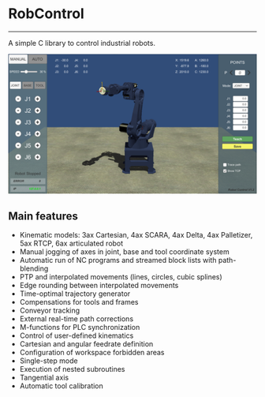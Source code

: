 # RobControl #
---
A simple C library to control industrial robots.

![RobotControl V1.2](/robot.png)

## Main features ##
- Kinematic models: 3ax Cartesian, 4ax SCARA, 4ax Delta, 4ax Palletizer, 5ax RTCP, 6ax articulated robot
- Manual jogging of axes in joint, base and tool coordinate system
- Automatic run of NC programs and streamed block lists with path-blending
- PTP and interpolated movements (lines, circles, cubic splines)
- Edge rounding between interpolated movements
- Time-optimal trajectory generator
- Compensations for tools and frames
- Conveyor tracking
- External real-time path corrections
- M-functions for PLC synchronization
- Control of user-defined kinematics
- Cartesian and angular feedrate definition
- Configuration of workspace forbidden areas
- Single-step mode
- Execution of nested subroutines
- Tangential axis
- Automatic tool calibration